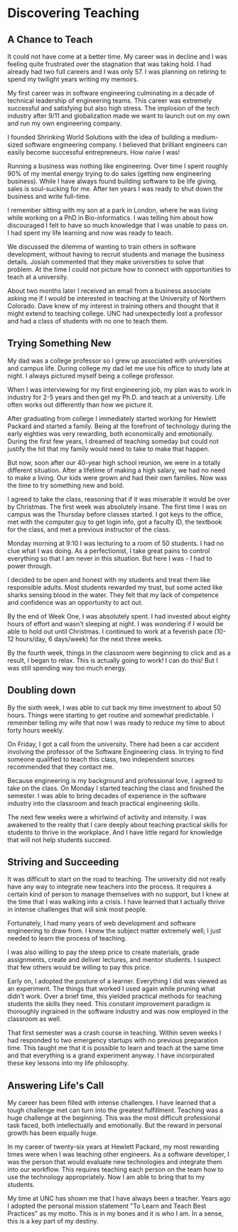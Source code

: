 # Discovering Teaching

## A Chance to Teach

It could not have come at a better time. My career was in decline and I was feeling quite frustrated
over the stagnation that was taking hold. I had already had two full careers and I was only 57. I
was planning on retiring to spend my twilight years writing my memoirs.

My first career was in software engineering culminating in a decade of technical leadership of
engineering teams. This career was extremely successful and satisfying but also high stress. The
implosion of the tech industry after 9/11 and globalization made we want to launch out on my own
and run my own engineering company.

I founded Shrinking World Solutions with the idea of building a medium-sized software engineering
company. I believed that brilliant engineers can easily become successful entrepreneurs. How naive
I was! 

Running a business was nothing like engineering. Over time I spent roughly 90% of my mental energy
trying to do sales (getting new engineering business). While I have always found building software
to be life giving, sales is soul-sucking for me. After ten years I was ready to shut down the
business and write full-time.

I remember sitting with my son at a park in London, where he was living while working on a PhD in
Bio-informatics. I was telling him about how discouraged I felt to have so much knowledge that I
was unable to pass on. I had spent my life learning and now was ready to teach.

We discussed the dilemma of wanting to train others in software development, without having to
recruit students and manage the business details. Josiah commented that they make universities to
solve that problem. At the time I could not picture how to connect with opportunities to teach at a
university.

About two months later I received an email from a business associate asking me if I would be
interested in teaching at the University of Northern Colorado. Dave knew of my interest in training
others and thought that it might extend to teaching college. UNC had unexpectedly lost a professor
and had a class of students with no one to teach them.


## Trying Something New

My dad was a college professor so I grew up associated with universities and campus life. During
college my dad let me use his office to study late at night. I always pictured myself being a
college professor.

When I was interviewing for my first engineering job, my plan was to work in industry for 2-5 years
and then get my Ph.D. and teach at a university. Life often works out differently than how we picture
it.

After graduating from college I immediately started working for Hewlett Packard and started a
family. Being at the forefront of technology during the early eighties was very rewarding, both
economically and emotionally. During the first few years, I dreamed of teaching someday but could
not justify the hit that my family would need to take to make that happen.

But now, soon after our 40-year high school reunion, we were in a totally different situation. After
a lifetime of making a high salary, we had no need to make a living. Our kids were grown and had
their own families. Now was the time to try something new and bold.

I agreed to take the class, reasoning that if it was miserable it would be over by Christmas. The
first week was absolutely insane. The first time I was on campus was the Thursday before classes
started. I got keys to the office, met with the computer guy to get login info, got a faculty ID,
the textbook for the class, and met a previous instructor of the class.

Monday morning at 9:10 I was lecturing to a room of 50 students. I had no clue what I was doing. As
a perfectionist, I take great pains to control everything so that I am never in this situation. But
here I was - I had to power through.

I decided to be open and honest with my students and treat them like responsible adults. Most
students rewarded my trust, but some acted like sharks sensing blood in the water. They felt that
my lack of competence and confidence was an opportunity to act out.

By the end of Week One, I was absolutely spent. I had invested about eighty hours of effort and
wasn't sleeping at night. I was wondering if I would be able to hold out until Christmas. I
continued to work at a feverish pace (10-12 hours/day, 6 days/week) for the next three weeks.

By the fourth week, things in the classroom were beginning to click and as a result, I began to
relax. This is actually going to work! I can do this! But I was still spending way too much
energy. 


## Doubling down

By the sixth week, I was able to cut back my time investment to about 50 hours. Things were starting
to get routine and somewhat predictable. I remember telling my wife that now I was ready to reduce
my time to about forty hours weekly. 

On Friday, I got a call from the university. There had been a car accident involving the professor
of the Software Engineering class. In trying to find someone qualified to teach this class, two
independent sources recommended that they contact me. 

Because engineering is my background and professional love, I agreed to take on the class. On Monday
I started teaching the class and finished the semester. I was able to bring decades of experience
in the software industry into the classroom and teach practical engineering skills.

The next few weeks were a whirlwind of activity and intensity.  I was awakened to the reality that I
care deeply about teaching practical skills for students to thrive in the workplace. And I have
little regard for knowledge that will not help students succeed.


## Striving and Succeeding

It was difficult to start on the road to teaching. The university did not really have any way to
integrate new teachers into the process. It requires a certain kind of person to manage themselves
with no support, but I knew at the time that I was walking into a crisis. I have learned that I
actually thrive in intense challenges that will sink most people.

Fortunately, I had many years of web development and software engineering to draw from. I knew the
subject matter extremely well; I just needed to learn the process of teaching. 

I was also willing to pay the steep price to create materials, grade assignments, create and deliver
lectures, and mentor students. I suspect that few others would be willing to pay this price.

Early on, I adopted the posture of a learner. Everything I did was viewed as an experiment. The
things that worked I used again while pruning what didn't work. Over a brief time, this
yielded practical methods for teaching students the skills they need. This constant improvement
paradigm is thoroughly ingrained in the software industry and was now employed in the classroom as
well.

That first semester was a crash course in teaching. Within seven weeks I had responded to two
emergency startups with no previous preparation time. This taught me that it is possible to learn
and teach at the same time and that everything is a grand experiment anyway. I have incorporated
these key lessons into my life philosophy.


## Answering Life's Call

My career has been filled with intense challenges. I have learned that a tough challenge met can
turn into the greatest fulfillment. Teaching was a huge challenge at the beginning. This was the
most difficult professional task faced, both intellectually and emotionally. But the reward in
personal growth has been equally huge.

In my career of twenty-six years at Hewlett Packard, my most rewarding times were when I was
teaching other engineers. As a software developer, I was the person that would evaluate new
technologies and integrate them into our workflow. This requires teaching each person on the team
how to use the technology appropriately. Now I am able to bring that to my students.

My time at UNC has shown me that I have always been a teacher. Years ago I adopted the personal
mission statement "To Learn and Teach Best Practices" as my motto. This is in my bones and it is
who I am. In a sense, this is a key part of my destiny.
